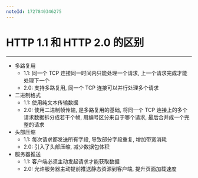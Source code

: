 ```yaml
---
noteId: 1727840346275
---
```



# HTTP 1.1 和 HTTP 2.0 的区别
---
- 多路复用
	- 1.1: 同一个 TCP 连接同一时间内只能处理一个请求, 上一个请求完成才能处理下一个
	- 2.0: 支持多路复用, 同一个 TCP 连接可以并行处理多个请求
- 二进制格式
	- 1.1: 使用纯文本传输数据
	- 2.0: 使用二进制帧传输, 是多路复用的基础, 将同一个 TCP 连接上的多个请求数据拆分成若干个帧, 用编号区分来自于哪个请求, 最后合并成一个完整的请求
- 头部压缩
	- 1.1: 每次请求都发送所有字段, 导致部分字段重复, 增加带宽消耗
	- 2.0: 引入了头部压缩, 减少数据包体积
- 服务器推送
	- 1.1: 客户端必须主动发起请求才能获取数据
	- 2.0: 允许服务器主动提前推送静态资源到客户端, 提升页面加载速度